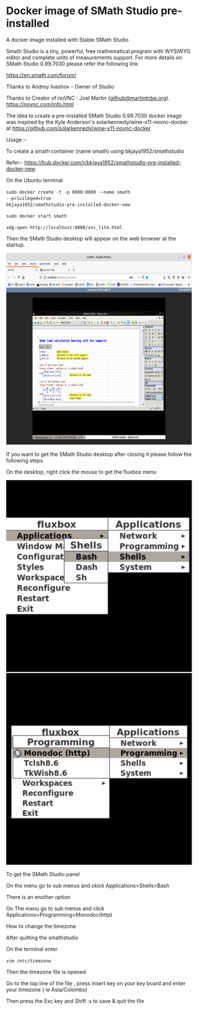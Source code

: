 # Docker image of SMath Studio pre-installed

A docker image installed with Stable SMath Studio 

Smath Studio is a tiny, powerful, free mathematical program with WYSIWYG editor and complete units of measurements support. For more details on SMath Studio 0.99.7030 please refer the following link

https://en.smath.com/forum/

Thanks to Andrey Ivashov - Owner of Studio

Thanks to Creator of noVNC : Joel Martin (github@martintribe.org). https://novnc.com/info.html

The idea to create a pre-installed SMath Studio 0.99.7030 docker image was inspired by the Kyle Anderson's  solarkennedy/wine-x11-novnc-docker at https://github.com/solarkennedy/wine-x11-novnc-docker

Usage :-

To create a smath container (name smath) using bkjaya1952/smathstudio

Refer:- https://hub.docker.com/r/bkjaya1952/smathstudio-pre-installed-docker-new

On the Ubuntu terminal

<code>sudo docker create -t -p 8008:8080 --name smath --privileged=true bkjaya1952/smathstudio-pre-installed-docker-new</code>

<code>sudo docker start smath</code>

<code>xdg-open http://localhost:8008/vnc_lite.html</code>

Then the SMath Studio desktop will appear on the web browser at the startup.

<img src="https://raw.githubusercontent.com/bkjaya2020/smathstudio-pre-installed-docker-new/master/Screenshot%20from%202020-10-17%2021-16-55.png" alt="https://raw.githubusercontent.com/bkjaya2020/smathstudio-pre-installed-docker-new/master/Screenshot%20from%202020-10-17%2021-16-55.png" width="625" height="520">

If you want to get the SMath Studio desktop after closing it please follow the following steps

On the desktop, right click the mouse to get the fluxbox menu

<img src="https://raw.githubusercontent.com/bkjaya2020/smathstudio-pre-installed-docker-new/master/menu1.png" alt="https://raw.githubusercontent.com/bkjaya2020/smathstudio-pre-installed-docker-new/master/menu1.png" width="625" height="520">

<img src="https://raw.githubusercontent.com/bkjaya2020/smathstudio-pre-installed-docker-new/master/menu2.png" alt="https://raw.githubusercontent.com/bkjaya2020/smathstudio-pre-installed-docker-new/master/menu2.png" width="625" height="520">

To get the SMath Studio panel

On the menu go to sub menus and ckick Applications>Shells>Bash

There is an enother option

On The menu go to sub menus and click Applications>Programming>Monodoc(http)

How to change the timezone

After quitting the smathstudio

On the terminal enter

<code>vim /etc/timezone</code>

Then the timezone file is opened

Go to the top line of the file , press insert key on your key board and enter your timezone ( ie Asia/Colombo)

Then press the Esc key and Shift :x to save & quit the file


